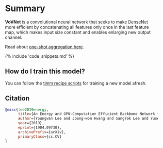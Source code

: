 # Summary

**VoVNet** is a convolutional neural network that seeks to make [DenseNet](https://paperswithcode.com/method/densenet) more efficient by concatenating all features only once in the last feature map, which makes input size constant and enables enlarging new output channel. 

Read about [one-shot aggregation here](https://paperswithcode.com/method/one-shot-aggregation).

{% include 'code_snippets.md' %}

## How do I train this model?

You can follow the [timm recipe scripts](https://rwightman.github.io/pytorch-image-models/scripts/) for training a new model afresh.

## Citation

```BibTeX
@misc{lee2019energy,
      title={An Energy and GPU-Computation Efficient Backbone Network for Real-Time Object Detection}, 
      author={Youngwan Lee and Joong-won Hwang and Sangrok Lee and Yuseok Bae and Jongyoul Park},
      year={2019},
      eprint={1904.09730},
      archivePrefix={arXiv},
      primaryClass={cs.CV}
}
```

<!--
Models:
- Name: ese_vovnet39b
  Metadata:
    FLOPs: 9089259008
    Training Data:
    - ImageNet
    Architecture:
    - Batch Normalization
    - Convolution
    - Max Pooling
    - One-Shot Aggregation
    - ReLU
    File Size: 98397138
    Tasks:
    - Image Classification
    ID: ese_vovnet39b
    Layers: 39
    Crop Pct: '0.875'
    Image Size: '224'
    Interpolation: bicubic
  Code: https://github.com/rwightman/pytorch-image-models/blob/d8e69206be253892b2956341fea09fdebfaae4e3/timm/models/vovnet.py#L371
  In Collection: ESE VovNet
- Name: ese_vovnet19b_dw
  Metadata:
    FLOPs: 1711959904
    Training Data:
    - ImageNet
    Architecture:
    - Batch Normalization
    - Convolution
    - Max Pooling
    - One-Shot Aggregation
    - ReLU
    File Size: 26243175
    Tasks:
    - Image Classification
    ID: ese_vovnet19b_dw
    Layers: 19
    Crop Pct: '0.875'
    Image Size: '224'
    Interpolation: bicubic
  Code: https://github.com/rwightman/pytorch-image-models/blob/d8e69206be253892b2956341fea09fdebfaae4e3/timm/models/vovnet.py#L361
  In Collection: ESE VovNet
Collections:
- Name: ESE VovNet
  Paper:
    title: 'CenterMask : Real-Time Anchor-Free Instance Segmentation'
    url: https://papperswithcode.com//paper/centermask-real-time-anchor-free-instance-1
  type: model-index
Type: model-index
-->
